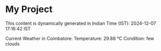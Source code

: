 # My Project

This content is dynamically generated in Indian Time (IST): 2024-12-07 17:16:42 IST


Current Weather in Coimbatore:
Temperature: 29.88 °C
Condition: few clouds
